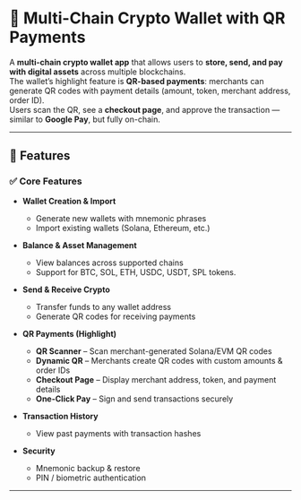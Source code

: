# 🔐 Multi-Chain Crypto Wallet with QR Payments

A **multi-chain crypto wallet app** that allows users to **store, send, and pay with digital assets** across multiple blockchains.  
The wallet’s highlight feature is **QR-based payments**: merchants can generate QR codes with payment details (amount, token, merchant address, order ID).  
Users scan the QR, see a **checkout page**, and approve the transaction — similar to **Google Pay**, but fully on-chain.  

---

## 📖 Features

### ✅ Core Features
- **Wallet Creation & Import**  
  - Generate new wallets with mnemonic phrases  
  - Import existing wallets (Solana, Ethereum, etc.)  

- **Balance & Asset Management**  
  - View balances across supported chains  
  - Support for BTC, SOL, ETH, USDC, USDT, SPL tokens.

- **Send & Receive Crypto**  
  - Transfer funds to any wallet address  
  - Generate QR codes for receiving payments  

- **QR Payments (Highlight)**  
  - **QR Scanner** – Scan merchant-generated Solana/EVM QR codes  
  - **Dynamic QR** – Merchants create QR codes with custom amounts & order IDs  
  - **Checkout Page** – Display merchant address, token, and payment details  
  - **One-Click Pay** – Sign and send transactions securely  

- **Transaction History**  
  - View past payments with transaction hashes  

- **Security**  
  - Mnemonic backup & restore  
  - PIN / biometric authentication  

---